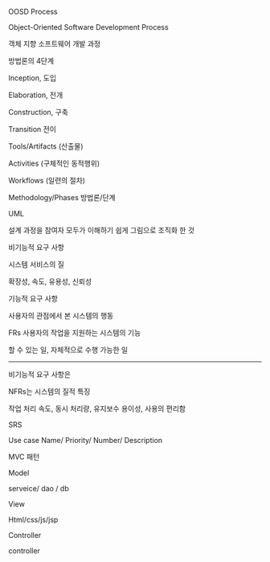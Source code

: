 OOSD Process

Object-Oriented Software Development Process

객체 지향 소프트웨어 개발 과정 



방법론의 4단계

Inception, 도입

 Elaboration, 전개

 Construction, 구축

 Transition 전이





Tools/Artifacts (산출물)

Activities (구체적인 동적행위)

Workflows (일련의 절차)

Methodology/Phases 방법론/단계 



UML

설계 과정을 참여자 모두가 이해하기 쉽게 그림으로 조직화 한 것 



비기능적 요구 사항 

시스템 서비스의 질 

확장성, 속도, 유용성, 신뢰성 



기능적 요구 사항

사용자의 관점에서 본 시스템의 행동



FRs 사용자의 작업을 지원하는 시스템의 기능 

할 수 있는 일, 자체적으로 수행 가능한 일

------------------------------------------

비기능적 요구 사항은 

NFRs는 시스템의 질적 특징



작업 처리 속도, 동시 처리량, 유지보수 용이성, 사용의 편리함 





SRS

Use case Name/ Priority/  Number/ Description 





MVC 패턴 

Model 

serveice/ dao / db

View

Html/css/js/jsp

Controller

controller

